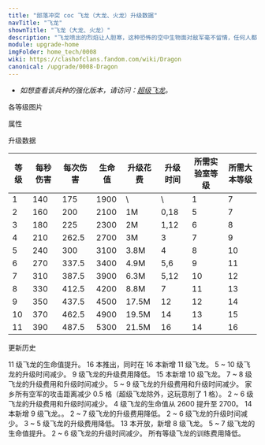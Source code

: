 ```yaml
---
title: "部落冲突 coc 飞龙（大龙、火龙）升级数据"
navTitle: "飞龙"
shownTitle: "飞龙（大龙、火龙）"
description: "飞龙喷出的烈焰让人胆寒，这种恐怖的空中生物面对敌军毫不留情，任何人都难以逃出它的魔掌。"
module: upgrade-home
imgFolder: home_tech/0008
wiki: https://clashofclans.fandom.com/wiki/Dragon
canonical: /upgrade/0008-Dragon
---
```


- *如想查看该兵种的强化版本，请访问：[超级飞龙](/upgrade/060d-Super-Dragon)。*

<UnitInfo :folder="$frontmatter.imgFolder" imgSrc="Dragon_info.png" :imgAlt="$frontmatter.navTitle" :description="$frontmatter.description" />

<SmallTitle>各等级图片</SmallTitle>

<Panel>
    <UnitImgGroup :folder="$frontmatter.imgFolder">
        <UnitImg imgTitle="1 级" imgSrc="Dragon1.png" />
        <UnitImg imgTitle="2 级" imgSrc="Dragon2.png" />
        <UnitImg imgTitle="3 级" imgSrc="Dragon3.png" />
        <UnitImg imgTitle="4 级" imgSrc="Dragon4.png" />
        <UnitImg imgTitle="5 级" imgSrc="Dragon5.png" />
        <UnitImg imgTitle="6 级" imgSrc="Dragon6.png" />
        <UnitImg imgTitle="7 级" imgSrc="Dragon7.png" />
        <UnitImg imgTitle="8 级" imgSrc="Dragon8.png" />
        <UnitImg imgTitle="9 级" imgSrc="Dragon9.png" />
        <UnitImg imgTitle="10 级" imgSrc="Dragon10.png" />
        <UnitImg imgTitle="11 级" imgSrc="Dragon11.png" />
    </UnitImgGroup>
</Panel>

<SmallTitle>属性</SmallTitle>

<UnitProperties>
    <UnitProperty pKey="攻击偏好" pValue="无" />
    <UnitProperty pKey="伤害类型" pValue="范围伤害" />
    <UnitProperty pKey="伤害半径" pValue="0.3 格" />
    <UnitProperty pKey="攻击的目标" pValue="地面和空中目标" />
    <UnitProperty pKey="占据人口" pValue="20" />
    <UnitProperty pKey="移动速度" pValue="2 格/秒" />
    <UnitProperty pKey="攻击速度" pValue="1.25 秒/次" />
    <UnitProperty pKey="攻击距离" pValue="2.5 格" />
    <UnitProperty pKey="所需训练营等级" pValue="9" />
    <UnitProperty pKey="所需大本等级" pValue="7" />
    <UnitProperty pKey="训练时间" pValue="180" :isTrainingTime="true" />
</UnitProperties>

<SmallTitle>升级数据</SmallTitle>

<script setup>
const tableExtraInfo = [
    {
        "column": 4,
        "type": "cost",
        "gpClass": "research",
        "icon": "Elixir"
    },
    {
        "column": 5,
        "type": "time",
        "gpClass": "research"
    }
];
</script>

<UnitTable :tableExtraInfo="tableExtraInfo">

| 等级 |  每秒伤害 | 每次伤害 | 生命值 | 升级花费 |  升级时间  |所需实验室等级|所需大本等级|
| ---- |   ----   |   ----  |  ----  |   ----  |    ----   |     ---     |   ----    |
|   1  |    140   |   175   |  1900  |      \  |       \   |      1      |     7     |
|   2  |    160   |   200   |  2100  |     1M  |    0,18   |      5      |     7     |
|   3  |    180   |   225   |  2300  |     2M  |    1,12   |      6      |     8     |
|   4  |    210   |   262.5 |  2700  |     3M  |    3      |      7      |     9     |
|   5  |    240   |   300   |  3100  |   3.8M  |    4      |      8      |    10     |
|   6  |    270   |   337.5 |  3400  |   4.9M  |    5,6    |      9      |    11     |
|   7  |    310   |   387.5 |  3900  |   6.3M  |    5,12   |     10      |    12     |
|   8  |    330   |   412.5 |  4200  |   8.8M  |    7      |     11      |    13     |
|   9  |    350   |   437.5 |  4500  |  17.5M  |   12      |     12      |    14     |
|  10  |    370   |   462.5 |  4900  |  19.5M  |   14      |     13      |    15     |
|  11  |    390   |   487.5 |  5300  |  21.5M  |   16      |     14      |    16     |
</UnitTable>

<SmallTitle>更新历史</SmallTitle>

<Timeline>
    <TimelineItem date="2024/02/27">
        <TimelineRow>11 级飞龙的生命值提升。</TimelineRow>
    </TimelineItem>
    <TimelineItem date="2023/12/12">
        <TimelineRow>16 本推出，同时在 16 本新增 11 级飞龙。</TimelineRow>
        <TimelineRow>5 ~ 10 级飞龙的升级时间减少。</TimelineRow>
        <TimelineRow>9 级飞龙的升级费用降低。</TimelineRow>
    </TimelineItem>
    <TimelineItem date="2023/06/12">
        <TimelineRow>15 本新增 10 级飞龙。</TimelineRow>
        <TimelineRow>7 ~ 8 级飞龙的升级费用和升级时间减少。</TimelineRow>
    </TimelineItem>
    <TimelineItem date="2022/10/10">
        <TimelineRow>5 ~ 9 级飞龙的升级费用和升级时间减少。</TimelineRow>
    </TimelineItem>
    <TimelineItem date="2022/05/02">
        <TimelineRow>家乡所有空军的攻击距离减少 0.5 格（超级飞龙除外，这玩意削了 1 格）。</TimelineRow>
    </TimelineItem>
    <TimelineItem date="2021/12/09">
        <TimelineRow>2 ~ 6 级飞龙的升级费用和升级时间减少。</TimelineRow>
    </TimelineItem>
    <TimelineItem date="2021/08/12">
        <TimelineRow>4 级飞龙的生命值从 2600 提升至 2700。</TimelineRow>
    </TimelineItem>
    <TimelineItem date="2021/06/15">
        <TimelineRow>14 本新增 9 级飞龙。。</TimelineRow>
    </TimelineItem>
    <TimelineItem date="2021/04/12">
        <TimelineRow>2 ~ 7 级飞龙的升级费用降低。</TimelineRow>
        <TimelineRow>2 ~ 6 级飞龙的升级时间减少。</TimelineRow>
    </TimelineItem>
    <TimelineItem date="2020/03/30">
        <TimelineRow>3 ~ 5 级飞龙的升级费用降低。</TimelineRow>
    </TimelineItem>
    <TimelineItem date="2019/12/09">
        <TimelineRow>13 本开放，新增 8 级飞龙。</TimelineRow>
    </TimelineItem>
    <TimelineItem date="2019/09/11">
        <TimelineRow>5 ~ 7 级飞龙的生命值提升。</TimelineRow>
    </TimelineItem>
    <TimelineItem date="2019/04/02">
        <TimelineRow>2 ~ 6 级飞龙的升级时间减少。</TimelineRow>
        <TimelineRow>所有等级飞龙的训练费用降低。</TimelineRow>
    </TimelineItem>
    <TimelineItem :historyBottom="true" />
</Timeline>